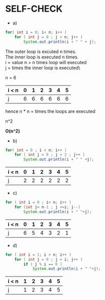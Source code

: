 # SELF-CHECK 
* a)
```java
for( int i = 0; i< n; i++ )
	for ( int j = 0 ; j < n; j++ )
		System.out.println(i + " " + j);
``` 



The outer loop is excuted n times.\
The inner loop is executed n times.\
i = value
n = n times loop will executed \
j = times the inner loop is executed\ 

n = 6


i < n| 0|1|2|3|4|5
-----|--|-|-|-|-|-
j|6|6|6|6|6|6

hence n * n = times the loops are executed

n^2

**O(n^2)**

* b)
```java
for( int = 0 ; i < n; i++ )
	for ( int j = 0 ; j < 2 ; j++ )
		System.out.println(i + " " +j);
```


i < n| 0|1|2|3|4|5
-----|--|-|-|-|-|-
j|2|2|2|2|2|2


* c)
```java
for ( int i = 0 ; i< n; i++ )
	for (int j= n-1 ; j >=i; j--)
		System.out.println(i + " "+j);
```
i < n| 0|1|2|3|4|5
-----|--|-|-|-|-|-
j|6|5|4|3|2|1


* d)
```java
for ( int i = 1; i < n; i++ )
	for ( int j = 0 ; j < i; j++ )
		if ( j % i == 0 )
			System.out.println(i + " "+j);
```



i < n| 1|2|3|4|5|
-----|--|-|-|-|-|
j|1|2|3|4|5|6









